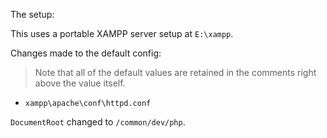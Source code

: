 The setup:

This uses a portable XAMPP server setup at `E:\xampp`.

Changes made to the default config:

> Note that all of the default values are retained in the comments right above the value itself.

* `xampp\apache\conf\httpd.conf`

`DocumentRoot` changed to `/common/dev/php`.